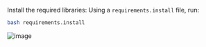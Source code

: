 Install the required libraries:
Using a `requirements.install` file, run:

 ```bash
 bash requirements.install
```


![image](https://github.com/user-attachments/assets/d467f2c4-91a4-4868-b41d-2a01a440de1e)
